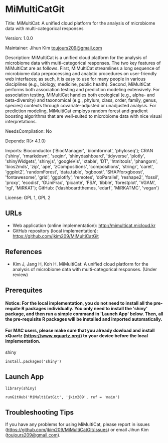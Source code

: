 # MiMultiCatGit

Title: MiMultiCat: A unified cloud platform for the analysis of microbiome data with multi-categorical responses


Version: 1.0.0

Maintainer: Jihun Kim <toujours209@gmail.com>

Description: MiMultiCat is a unified cloud platform for the analysis of microbiome data with multi-categorical responses. The two key features of MiMultiCat are as follows. First, MiMultiCat streamlines a long sequence of microbiome data preprocessing and analytic procedures on user-friendly web interfaces; as such, it is easy to use for many people in various disciplines (e.g., biology, medicine, public health). Second, MiMultiCat performs both association testing and prediction modeling extensively. For association testing, MiMultiCat handles both ecological (e.g., alpha- and beta-diversity) and taxonomical (e.g., phylum, class, order, family, genus, species) contexts through covariate-adjusted or unadjusted analysis. For prediction modeling, MiMultiCat employs random forest and gradient boosting algorithms that are well-suited to microbiome data with nice visual interpretations. 

NeedsCompilation: No

Depends: R(≥ 4.1.0)

Imports: Bioconductor ('BiocManager', 'biomformat', 'phyloseq'); CRAN ('shiny', 'rmarkdown', 'seqinr', 'shinydashboard', 'tidyverse', 'plotly', 'shinyWidgets', 'shinyjs', 'googleVis', 'xtable',
            'DT', 'htmltools', 'phangorn', 'bios2mds', 'zip', 'ape', 'zCompositions', 'compositions', 'stringr', 'caret', 'ggplot2', 'randomForest', 
            'data.table', 'xgboost', 'SHAPforxgboost', 'fontawesome', 'grid', 'ggplotify', 'remotes', 'doParallel', 'reshape2', 'fossil', 
            'proxy', 'ecodist', 'GUniFrac', 'picante', 'FSA', 'tibble', 'forestplot', 'VGAM', 'rgl', 'MiRKAT'); GitHub: ('dashboardthemes, 'edarf', 'MiRKATMC', 'vegan')

License: GPL 1, GPL 2 

## URLs

* Web application (online implementation): http://mimulticat.micloud.kr
* GitHub repository (local implementation): https://github.com/jkim209/MiMultiCatGit

## References

* Kim J, Jang H, Koh H. MiMultiCat: A unified cloud platform for the analysis of microbiome data with multi-categorical responses. (Under review)


## Prerequites

#### Notice: For the local implementation, you do not need to install all the pre-requite R packages individually. You only need to install the 'shiny' package, and then run a simple command in 'Launch App' below. Then, all the pre-requisite R packages will be installed and imported automatically. 
#### For MAC users, please make sure that you already dowload and install xQuartz (https://www.xquartz.org/) to your device before the local implementation. 


shiny
```
install.packages('shiny')
```

## Launch App

```
library(shiny)

runGitHub('MiMultiCatGit', 'jkim209', ref = 'main')
```

## Troubleshooting Tips

If you have any problems for using MiMultiCat, please report in issues (https://github.com/jkim209/MiMultiCatGit/issues) or email Jihun Kim (toujours209@gmail.com).
